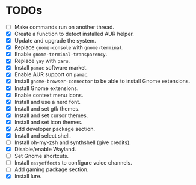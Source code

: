 # TODOs

- [ ] Make commands run on another thread.
- [X] Create a function to detect installed AUR helper.
- [X] Update and upgrade the system.
- [X] Replace `gnome-console` with `gnome-terminal`.
- [X] Enable `gnome-terminal-transparency`.
- [X] Replace `yay` with `paru`.
- [X] Install `pamac` software market.
- [X] Enable AUR support on `pamac`.
- [X] Install `gnome-browser-connector` to be able to install Gnome extensions.
- [X] Install Gnome extensions.
- [X] Enable context menu icons.
- [X] Install and use a nerd font.
- [X] Install and set gtk themes.
- [X] Install and set cursor themes.
- [X] Install and set icon themes.
- [X] Add developer package section.
- [X] Install and select shell.
- [ ] Install oh-my-zsh and synthshell (give credits).
- [X] Disable/enable Wayland.
- [ ] Set Gnome shortcuts.
- [ ] Install `easyeffects` to configure voice channels.
- [ ] Add gaming package section.
- [X] Install lure.
